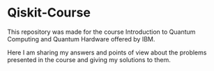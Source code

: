 # Qiskit-Course

This repository was made for the course Introduction to Quantum Computing and Quantum Hardware offered by IBM.

Here I am sharing my answers and points of view about the problems presented in the course and giving my solutions to them.
